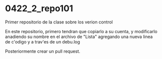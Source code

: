 # 0422_2_repo101
Primer repositorio de la clase sobre los verion control

En este repositorio, primero tendran que copiarlo a su cuenta, y modificarlo anadiendo su nombre en el archivo de "Lista" agregando una nueva linea de c'odigo y a trav'es de un debu.log

Posteriormente crear un pull request.
